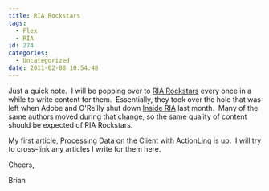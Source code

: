```yaml
---
title: RIA Rockstars
tags:
  - Flex
  - RIA
id: 274
categories:
  - Uncategorized
date: 2011-02-08 10:54:48
---
```


Just a quick note.  I will be popping over to [RIA Rockstars](http://riarockstars.com/) every once in a while to write content for them.  Essentially, they took over the hole that was left when Adobe and O'Reilly shut down [Inside RIA](insideria.com) last month.  Many of the same authors moved during that change, so the same quality of content should be expected of RIA Rockstars.

My first article, [Processing Data on the Client with ActionLinq](http://riarockstars.com/2011/02/07/processing-data-on-the-clientactionlinq/) is up.  I will try to cross-link any articles I write for them here.

Cheers,

Brian